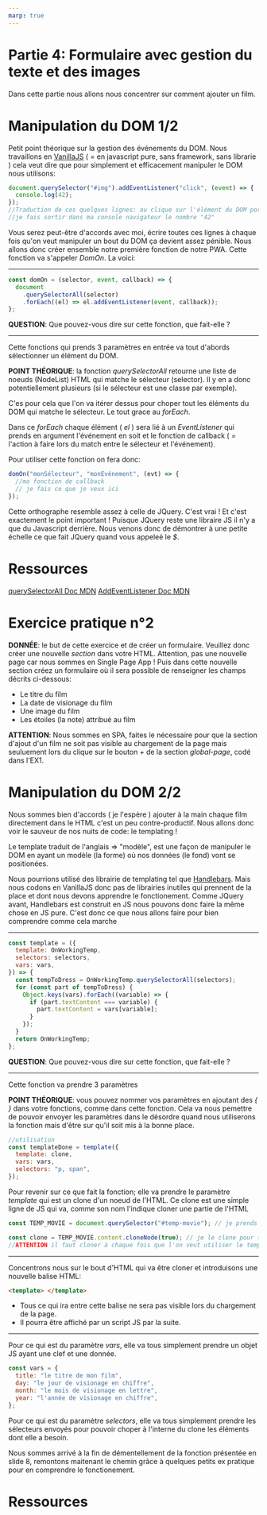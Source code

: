 ```yaml
---
marp: true
---
```


<!--
paginate: true
_paginate: false
headingDivider: 2
footer: 'ETML-ES / Formulaire avec gestion textuel et images'
header: ' [](https://github.com/ETML-ES/PWACourse/blob/main/Partie4_FormulaireGestionTextuelEtImages.md)'
size: 16:9
-->

<style>

@import url('https://fonts.googleapis.com/css2?family=Nunito&display=swap');
@import url('https://fonts.googleapis.com/css2?family=Red+Hat+Mono:wght@600&display=swap');

@font-face {
  font-family: 'icomoon';
  src: url('./fonts/icomoon.ttf') format('truetype');
}


section h1 {
  font-size: 1.5rem;
  font-family: 'Nunito';
  color: black;
  padding-bottom: 1rem;
  padding-top:10px

}

section.align h1{
  padding-bottom: 0.5rem
}

section p {
  font-size: 0.7rem;
  font-family: 'Nunito', sans-serif;
}

section footer {
  font-size: 0.5rem;
  font-family: 'Nunito', sans-serif;
}


section header a:nth-child(1):after{
  font-size: 0.9rem;
  font-family: 'icomoon', sans-serif;
  content: "\eab0";
  color: black;
  opacity: 30%
}


section::after {
  font-size: 1rem;
  font-family: 'Nunito', sans-serif;
}

section code{
  font-family: 'Red Hat Mono', monospace;
  font-size: 5rem
}

section a{
  color: #D10A11;
}

section li{
  font-size: 0.7rem;
  font-family: 'Nunito', sans-serif;
  
}


</style>

# Partie 4: Formulaire avec gestion du texte et des images

Dans cette partie nous allons nous concentrer sur comment ajouter un film.

# Manipulation du DOM 1/2

Petit point théorique sur la gestion des événements du DOM.
Nous travaillons en [VanillaJS](http://vanilla-js.com/) ( = en javascript pure, sans framework, sans librarie ) cela veut dire que pour simplement et efficacement manipuler le DOM nous utilisons:

```js
document.querySelector("#img").addEventListener("click", (event) => {
  console.log(42);
});
//Traduction de ces quelques lignes: au clique sur l'élément du DOM portant l'id "img",
//je fais sortir dans ma console navigateur le nombre "42"
```

Vous serez peut-être d'accords avec moi, écrire toutes ces lignes à chaque fois qu'on veut manipuler un bout du DOM ça devient assez pénible.
Nous allons donc créer ensemble notre première fonction de notre PWA. Cette fonction va s'appeler _DomOn_. La voici:

---

```js
const domOn = (selector, event, callback) => {
  document
    .querySelectorAll(selector)
    .forEach((el) => el.addEventListener(event, callback));
};
```

**QUESTION**: Que pouvez-vous dire sur cette fonction, que fait-elle ?

---

Cette fonctions qui prends 3 paramètres en entrée va tout d'abords sélectionner un élément du DOM.

**POINT THÉORIQUE**: la fonction _querySelectorAll_ retourne une liste de noeuds (NodeList) HTML qui matche le sélecteur (selector). Il y en a donc potentiellement plusieurs (si le sélecteur est une classe par exemple).

C'es pour cela que l'on va itérer dessus pour choper tout les éléments du DOM qui matche le sélecteur. Le tout grace au _forEach_.

Dans ce _forEach_ chaque élément ( _el_ ) sera lié à un _EventListener_ qui prends en argument l'événement en soit et le fonction de callback ( = l'action à faire lors du match entre le sélecteur et l'événement).

Pour utiliser cette fonction on fera donc:

```js
domOn("monSélecteur", "monÉvénement", (evt) => {
  //ma fonction de callback
  // je fais ce que je veux ici
});
```

Cette orthographe resemble assez à celle de JQuery. C'est vrai ! Et c'est exactement le point important ! Puisque JQuery reste une libraire JS il n'y a que du Javascript derrière. Nous venons donc de démontrer à une petite échelle ce que fait JQuery quand vous appeleé le _$_.

# Ressources

[querySelectorAll Doc MDN](https://developer.mozilla.org/en-US/docs/Web/API/Document/querySelectorAll)
[AddEventListener Doc MDN](https://developer.mozilla.org/en-US/docs/Web/API/EventTarget/addEventListener)

# Exercice pratique n°2

**DONNÉE**: le but de cette exercice et de créer un formulaire. Veuillez donc créer une nouvelle _section_ dans votre HTML. Attention, pas une nouvelle page car nous sommes en Single Page App !
Puis dans cette nouvelle section créez un formulaire où il sera possible de renseigner les champs décrits ci-dessous:

- Le titre du film
- La date de visionage du film
- Une image du film
- Les étoiles (la note) attribué au film

**ATTENTION**: Nous sommes en SPA, faites le nécessaire pour que la section d'ajout d'un film ne soit pas visible au chargement de la page mais seuluement lors du clique sur le bouton _+_ de la section _global-page_, codé dans l'EX1.

# Manipulation du DOM 2/2

Nous sommes bien d'accords ( je l'espère ) ajouter à la main chaque film directement dans le HTML c'est un peu contre-productif. Nous allons donc voir le sauveur de nos nuits de code: le templating !

Le template traduit de l'anglais => "modèle", est une façon de manipuler le DOM en ayant un modèle (la forme) où nos données (le fond) vont se positionées.

Nous pourrions utilisé des librairie de templating tel que [Handlebars](https://handlebarsjs.com/). Mais nous codons en VanillaJS donc pas de librairies inutiles qui prennent de la place et dont nous devons apprendre le fonctionement. Comme JQuery avant, Handlebars est construit en JS nous pouvons donc faire la même chose en JS pure. C'est donc ce que nous allons faire pour bien comprendre comme cela marche

---

```js
const template = ({
  template: OnWorkingTemp,
  selectors: selectors,
  vars: vars,
}) => {
  const tempToDress = OnWorkingTemp.querySelectorAll(selectors);
  for (const part of tempToDress) {
    Object.keys(vars).forEach((variable) => {
      if (part.textContent === variable) {
        part.textContent = vars[variable];
      }
    });
  }
  return OnWorkingTemp;
};
```

**QUESTION**: Que pouvez-vous dire sur cette fonction, que fait-elle ?

---

Cette fonction va prendre 3 paramètres

**POINT THÉORIQUE**: vous pouvez nommer vos paramètres en ajoutant des _{ }_ dans votre fonctions, comme dans cette fonction. Cela va nous pemettre de pouvoir envoyer les paramètres dans le désordre quand nous utiliserons la fonction mais d'être sur qu'il soit mis à la bonne place.

```js
//utilisation
const templateDone = template({
  template: clone,
  vars: vars,
  selectors: "p, span",
});
```

Pour revenir sur ce que fait la fonction; elle va prendre le paramètre _template_ qui est un clone d'un noeud de l'HTML. Ce clone est une simple ligne de JS qui va, comme son nom l'indique cloner une partie de l'HTML

```js
const TEMP_MOVIE = document.querySelector("#temp-movie"); // je prends un bout de l'HTML

const clone = TEMP_MOVIE.content.cloneNode(true); // je le clone pour travailler sur une copie
//ATTENTION il faut cloner à chaque fois que l'on veut utiliser le template
```

---

Concentrons nous sur le bout d'HTML qui va être cloner et introduisons une nouvelle balise HTML:

```html
<template> </template>
```

- Tous ce qui ira entre cette balise ne sera pas visible lors du chargement de la page.
- Il pourra être affiché par un script JS par la suite.

---

Pour ce qui est du paramètre _vars_, elle va tous simplement prendre un objet JS ayant une clef et une donnée.

```js
const vars = {
  title: "le titre de mon film",
  day: "le jour de visionage en chiffre",
  month: "le mois de visionage en lettre",
  year: "l'année de visionage en chiffre",
};
```

Pour ce qui est du paramètre _selectors_, elle va tous simplement prendre les sélecteurs envoyés pour pouvoir choper à l'interne du clone les éléments dont elle a besoin.

Nous sommes arrivé à la fin de démentellement de la fonction présentée en slide 8, remontons maitenant le chemin grâce à quelques petits ex pratique pour en comprendre le fonctionement.

# Ressources

[<template> Doc MDN](https://developer.mozilla.org/fr/docs/Web/HTML/Element/template)

# Exercice pratique n°3 A

**DONNÉE**: Transformer votre partie d'HTML qui représente un film en un template.

- Il faut réussir à prendre la structure (la forme) du HTML et en faire un template global.
- À la place de la donnée (le fond) présente entre les balise du HTML (comme par exemple le titre du film), remplacez celle-ci par un nom représentant le sens de cette donnée ( par exemple pour le titre du film aulieu de: _Grave_ => _title_ ).
- Supprimer les autres parties du HTML que vous avez copier-coller dans votre code.
- Garder simplement une _div_ globale où vous pourrez mettre tous vos films.
- **ATTENTION** les sélecteurs que vous enverrez à la fonction doivent être les même que ceux que vous utiliser dans votre template HTML

---

**SOLUTION**:

```html
<!-- templates -->
    <template id="temp-movie">
        <div class="content-image">
            <button id="delete">&#10005</button>//code HTML représentant une "x" (https://unicode-table.com/fr/002B/)
            <img class="image" src="" alt="">
            <div class="content">
                <p class="title">title</p>
                <span class="watching-date">
                    <span class="day">day</span>
                    <span class="alphabetical-month">month</span>
                    <span class="year">year</span>
                </span>
                <span class="rating"></span>
                //nous verrons ici comment faire un code CSS pour mettre directement les étoiles
            </div>
        </div>
    </template>
<!-- end of templates -->
```

# Exercice pratique n°3 B

**DONNÉE**: Copier-coller la fonction de templating de la slide 8 et utilisez la pour créer le code HTML d'**UN** film.

**TIPS**: Ce que vous recevez après avoir appelé la fonction _template_ est un bout de DOM, **il est donc manipulable comme un bout de DOM ordinaire**

**RESOURCES**: toutes les réponses ne sont pas dans les slides mais ceci peut vous aider:

- [appendChild](https://developer.mozilla.org/en-US/docs/Web/API/Node/appendChild)
- [pour gérer l'image](https://www.w3schools.com/jsref/prop_img_src.asp)

---

**SOLUTION**:

```js
const TEMP_MOVIE = document.querySelector("#temp-movie");
const clone = TEMP_MOVIE.content.cloneNode(true);

const vars = {
  title: "Grave",
  day: 15,
  month: "Juillet",
  year: 2018,
};

const templateDone = template({
  template: clone,
  selectors: "p, span",
  vars: vars,
});
templateDone.querySelector(".image").src = "./assets/grave.jpg";
document.querySelector("#home").appendChild(templateDone);
```

# Month To Month

Un petit aparté fait toujours du bien !

N'avez-vous par remarqué que quand vous allez intéragir avec le formulaire la date que vous allez recevoir sera sous un format, comment dire... pas comme vous voudrez ?

Nous allons corriger ce problème ! Grâce à une fonction ! (vive les fonctions :exclamation:)

---

```js
const months = {
  1: "Janvier",
  2: "Février",
  3: "Mars",
  4: "Avril",
  5: "Mai",
  6: "Juin",
  7: "Juillet",
  8: "Août",
  9: "Septembre",
  10: "Octobre",
  11: "Novembre",
  12: "Décembre",
};

const monthToMonth = (date) => {
  const JSdate = new Date(date);
  const day = JSdate.getDate();
  const month = JSdate.getMonth() + 1;
  const year = JSdate.getFullYear();

  const alpahbeticalMonth = months[month];

  const finalDate = {
    day: day,
    month: alpahbeticalMonth,
    year: year,
  };

  return finalDate;
};
```

**QUESTION**: Que pouvez-vous dire sur cette fonction, que fait-elle, que renvoit-elle ?

# Exercice pratique n°3 C

**DONNÉE**: Récupérer les données du formulaire pour les insérer par la suite dans le template

- L'image n'est pas à prendre en compte actuellement
- Attention ce n'est pas du PHP mais bien du JS en SPA que nous faisons, donc le formulaire n'est pas envoyé mais les données doivent quand même être récupérées :smile:

**TIPS**: n'oubliez pas de faire des _console.log()_ le plus souvent possible poiur voir ce que vous retourne vos actions / votre code

**RESOURCES**: aucune réponse n'est dans les slides, à vous d'aller chercher parmis la doc.

- [Formulaire](https://www.w3schools.com/jsref/prop_text_value.asp) (pour vous aiguiller)
